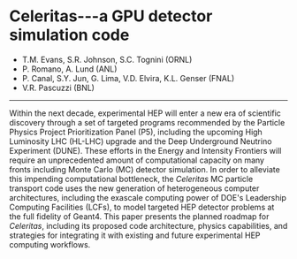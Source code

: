 # Celeritas---a GPU detector simulation code

- T.M. Evans, S.R. Johnson, S.C. Tognini (ORNL)
- P. Romano, A. Lund (ANL)
- P. Canal, S.Y. Jun, G. Lima, V.D. Elvira, K.L. Genser (FNAL)
- V.R. Pascuzzi (BNL)

- - -

Within the next decade, experimental HEP will enter a new era of scientific
discovery through a set of targeted programs recommended by the Particle
Physics Project Prioritization Panel (P5), including the upcoming
High Luminosity LHC (HL-LHC) upgrade and the Deep Underground Neutrino
Experiment (DUNE). These efforts in the
Energy and Intensity Frontiers will require an unprecedented amount of
computational capacity on
many fronts including Monte Carlo (MC) detector simulation.
In order to alleviate this impending computational
bottleneck, the _Celeritas_ MC particle transport code uses the new generation
of heterogeneous computer architectures, including the exascale
computing power of DOE's
Leadership Computing Facilities (LCFs), to model targeted HEP detector
problems at the full fidelity of Geant4.
This paper presents the planned roadmap for _Celeritas_,
including its proposed code architecture, physics capabilities, and strategies
for integrating it with existing and future experimental HEP computing workflows.
